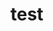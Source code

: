 # test   
     
      
           
          
               
               
         
       
    
      
 
 
